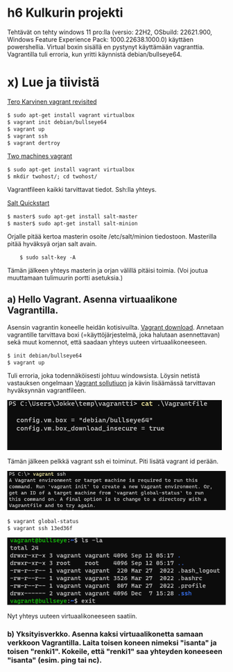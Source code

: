 # h6 Kulkurin projekti

Tehtävät on tehty windows 11 pro:lla (versio: 22H2, OSbuild: 22621.900, Windows Feature Experience Pack: 1000.22638.1000.0) käyttäen powershellia. Virtual boxin sisällä en pystynyt käyttämään vagranttia. Vagrantilla tuli erroria, kun yritti käynnistä debian/bullseye64. 

# x) Lue ja tiivistä

[Tero Karvinen vagrant revisited](https://terokarvinen.com/2017/04/11/vagrant-revisited-install-boot-new-virtual-machine-in-31-seconds/)

    $ sudo apt-get install vagrant virtualbox    
    $ vagrant init debian/bullseye64    
    $ vagrant up
    $ vagrant ssh
    $ vagrant dertroy
    
[Two machines vagrant](https://terokarvinen.com/2021/two-machine-virtual-network-with-debian-11-bullseye-and-vagrant/) 

    $ sudo apt-get install vagrant virtualbox
    $ mkdir twohost/; cd twohost/
    
Vagrantfileen kaikki tarvittavat tiedot. Ssh:lla yhteys.

[Salt Quickstart](https://terokarvinen.com/2018/salt-quickstart-salt-stack-master-and-slave-on-ubuntu-linux/) 

    $ master$ sudo apt-get install salt-master
    $ master$ sudo apt-get install salt-minion
    
 Orjalle pitää kertoa masterin osoite /etc/salt/minion tiedostoon. Masterilla pitää hyväksyä orjan salt avain.
        
        $ sudo salt-key -A

Tämän jälkeen yhteys masterin ja orjan välillä pitäisi toimia. (Voi joutua muuttamaan tulimuurin portti asetuksia.)

## a) Hello Vagrant. Asenna virtuaalikone Vagrantilla.

Asensin vagrantin koneelle heidän kotisivuilta. [Vagrant download](https://developer.hashicorp.com/vagrant/downloads). Annetaan vagrantille tarvittava boxi (=käyttöjärjestelmä, joka halutaan asennettavan) sekä muut komennot, että saadaan yhteys uuteen virtuaalikoneeseen.

    $ init debian/bullseye64  
    $ vagrant up

Tuli erroria, joka todennäköisesti johtuu windowsista. Löysin netistä vastauksen ongelmaan [Vagrant sollutiuon](https://discuss.hashicorp.com/t/not-able-to-install-any-box-in-vagrant-v-2-3-0-the-box-could-not-be-found/44440/2) ja kävin lisäämässä tarvittavan hyväksynnän vagrantfileen.

![Alt text](/h6/h6a1.png)

Tämän jälkeen pelkkä vagrant ssh ei toiminut. Piti lisätä vagrant id perään.

![Alt text](/h6/h6a2.png)

    $ vagrant global-status
    $ vagrant ssh 13ed36f

![Alt text](/h6/h6a3.png)

Nyt yhteys uuteen virtuaalikoneeseen saatiin.

### b) Yksityisverkko. Asenna kaksi virtuaalikonetta samaan verkkoon Vagrantilla. Laita toisen koneen nimeksi "isanta" ja toisen "renki1". Kokeile, että "renki1" saa yhteyden koneeseen "isanta" (esim. ping tai nc). 


